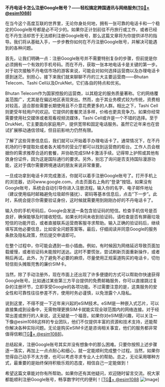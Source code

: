 **不丹电话卡怎么注册Google账号？——轻松搞定跨国通讯与网络服务[[TG💪+ @esim1088](https://t.me/s/esim1088)]**

在当今这个高度互联的世界里，无论你身处何地，拥有一张可靠的电话卡和一个稳定的Google账号都是必不可少的。如果你正计划前往不丹旅行或工作，或者已经在不丹生活却苦于无法顺利注册Google账号，那么这篇文章将为你提供详尽的指导。我们将从基础入手，一步步教你如何在不丹注册Google账号，并解决可能遇到的各种问题。

首先，让我们明确一点：注册Google账号并不需要特别复杂的步骤，但前提是你必须拥有一个有效的手机号码。而在不丹，获取一张本地电话卡是关键的第一步。对于初次接触不丹电信市场的游客来说，可能会对如何选择运营商以及办理电话卡感到迷茫。别担心，接下来我们就来聊聊不丹的三大主要运营商——Bhutan Telecom、Tashi Cell以及DrukNet，它们各自的特点和优劣。

Bhutan Telecom作为国家控股的运营商，以其稳定的服务质量著称。它的网络覆盖范围广，尤其是在偏远地区表现突出。然而，由于其业务模式较为传统，资费相对较高，适合那些需要长期使用且不介意花费更多的人群。相比之下，Tashi Cell则更受年轻用户的欢迎。它提供的套餐灵活多样，价格也更具竞争力。如果你经常需要使用社交媒体或者观看视频流媒体，Tashi Cell或许是一个不错的选择。至于DrukNet，它主要面向家庭用户，提供宽带和固定电话服务。虽然它近年来也在尝试扩展移动通信领域，但目前影响力仍然有限。

了解了这些背景信息后，我们就可以开始着手办理电话卡了。通常情况下，在不丹机场的行李提取处或者各大城市的营业厅都可以找到运营商的柜台。工作人员会根据你的需求推荐合适的套餐，并协助完成SIM卡激活手续。记得带上护照或其他有效身份证件，因为这是国际通行的要求。另外，别忘了询问是否支持国际漫游功能，这对于偶尔需要跨境通话的朋友来说非常重要。

一旦成功拿到电话卡并完成激活，你就可以着手注册Google账号了。打开手机上的浏览器，访问www.google.com，点击页面右上角的“登录”按钮。如果没有Google账号，系统会自动引导你进入注册流程。输入你的名字、电子邮件地址（建议使用临时邮箱避免垃圾邮件骚扰）、密码等基本信息后，点击“下一步”。此时，系统会提示你需要验证身份，这时候就需要用到刚刚办好的不丹电话卡了。

输入你的手机号码后，Google会发送一条包含验证码的短信。检查手机信号是否良好，确保能够及时接收短信。如果长时间未收到验证码，请检查是否有屏蔽垃圾短信的功能开启，或者直接联系运营商客服寻求帮助。输入正确的验证码后，继续填写其他必要信息，比如安全问题答案等。最后，仔细阅读并同意Google的服务条款及隐私政策，然后提交申请即可。

在整个过程中，你可能会遇到一些小插曲。例如，有时候因为网络延迟导致页面加载缓慢，或者验证码未能按时送达。这时不要慌张，尝试刷新页面重新操作，或者稍后再试。此外，为了避免不必要的麻烦，尽量使用正规渠道购买的电话卡，切勿轻信街头摊贩兜售的廉价SIM卡。

当然，除了手动注册外，现在市面上还出现了许多便捷的方式可以帮助你快速获得Google账号。比如通过某些第三方平台提供的免费邮箱服务，你可以直接跳过复杂的注册环节，立即享受Google的各项功能。不过需要注意的是，这类服务的安全性和可靠性往往参差不齐，使用时务必谨慎，以免泄露个人隐私。

说到这里，不得不提一下近年来兴起的eSIM技术。eSIM是一种嵌入式芯片，可以直接集成到设备中，无需物理更换SIM卡就能实现全球范围内的网络连接。对于经常出差或旅行的人来说，这无疑是一个福音。如果你对eSIM感兴趣，可以关注一下像@esim1088这样的专业团队，他们不仅提供丰富的资源和技术支持，还能帮你解决各种实际问题。无论是购买eSIM卡还是咨询相关事宜，他们的服务都非常值得信赖[[TG💪+ @esim1088](https://t.me/s/esim1088)]。

总结起来，注册Google账号其实并没有想象中的那么困难。只要你按照上述步骤逐一落实，再加上一点点耐心和细心，就一定能顺利完成整个过程。当然，如果你觉得自己动手不太方便，也可以考虑寻求专业人士的帮助。总之，无论采用哪种方式，最重要的是始终保持积极乐观的态度，相信自己一定能做到！

希望这篇文章能对你有所帮助。如果你还有其他疑问，欢迎随时留言交流。祝大家都能顺利注册Google账号，畅享数字时代的便利！[[TG💪+ @esim1088](https://t.me/s/esim1088) ![Image](https://i.postimg.cc/4NQfJmqS/Snipaste-2025-05-13-00-14-12.png)]